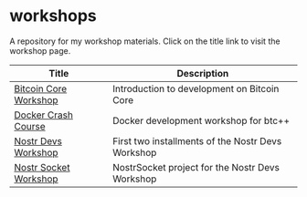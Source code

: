 # workshops

A repository for my workshop materials. Click on the title link to visit the workshop page.

| Title                                              | Description                                                                           |
| ----------------------------------------------------- | ------------------------------------------------------------------------------------------- |
[Bitcoin Core Workshop](bitcoin-core-workshop) | Introduction to development on Bitcoin Core | 
[Docker Crash Course](docker-workshop) | Docker development workshop for btc++ |
[Nostr Devs Workshop](nostr-devs-workshop) | First two installments of the Nostr Devs Workshop |
[Nostr Socket Workshop](nostr-socket-workshop) | NostrSocket project for the Nostr Devs Workshop |
